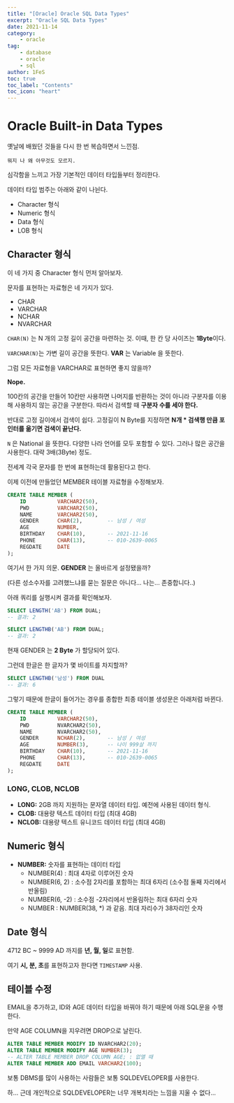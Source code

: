 ```yaml
---
title: "[Oracle] Oracle SQL Data Types"
excerpt: "Oracle SQL Data Types"
date: 2021-11-14
category:
    - oracle
tag:
    - database
    - oracle
    - sql
author: 1FeS
toc: true
toc_label: "Contents"
toc_icon: "heart"
---
```


# Oracle Built-in Data Types

옛날에 배웠던 것들을 다시 한 번 복습하면서 느낀점.

`뭐지 나 왜 아무것도 모르지.`

심각함을 느끼고 가장 기본적인 데이터 타입들부터 정리한다.

데이터 타입 범주는 아래와 같이 나뉜다.

- Character 형식
- Numeric 형식
- Data 형식
- LOB 형식

## Character 형식

이 네 가지 중 Character 형식 먼저 알아보자.

문자를 표현하는 자료형은 네 가지가 있다.

- CHAR
- VARCHAR
- NCHAR
- NVARCHAR

`CHAR(N)` 는 N 개의 고정 길이 공간을 마련하는 것. 이때, 한 칸 당 사이즈는 **1Byte**이다.

`VARCHAR(N)`는 가변 길이 공간을 뜻한다. **VAR** 는 Variable 을 뜻한다.

그럼 모든 자료형을 VARCHAR로 표현하면 좋지 않을까? 

**Nope.**

100칸의 공간을 만들어 10칸만 사용하면 나머지를 반환하는 것이 아니라 구분자를 이용해 사용하지 않는 공간을 구분한다. 따라서 검색할 때 **구분자 수를 세야 한다.**

반대로 고정 길이에서 검색이 쉽다. 고정길이 N Byte를 지정하면 **N개 * 검색행 만큼 포인터를 옮기면 검색이 끝난다.**

`N` 은 National 을 뜻한다. 다양한 나라 언어를 모두 포함할 수 있다. 그러나 많은 공간을 사용한다. 대략 3배(3Byte) 정도.

전세계 각국 문자를 한 번에 표현하는데 활용된다고 한다.

이제 이전에 만들었던 MEMBER 테이블 자료형을 수정해보자.

```sql
CREATE TABLE MEMBER (
    ID          VARCHAR2(50),
    PWD         VARCHAR2(50),
    NAME        VARCHAR2(50),
    GENDER      CHAR(2),        -- 남성 / 여성
    AGE         NUMBER,             
    BIRTHDAY    CHAR(10),       -- 2021-11-16
    PHONE       CHAR(13),       -- 010-2639-0065
    REGDATE     DATE
);
```

여기서 한 가지 의문. **GENDER** 는 올바르게 설정됐을까? 

(다른 성소수자를 고려했느냐를 묻는 질문은 아니다... 나는... 존중합니다..)

아래 쿼리를 실행시켜 결과를 확인해보자.

```SQL
SELECT LENGTH('AB') FROM DUAL;
-- 결과: 2

SELECT LENGTHB('AB') FROM DUAL;
-- 결과: 2
```

현재 GENDER 는 **2 Byte** 가 할당되어 있다.

그런데 한글은 한 글자가 몇 바이트를 차지할까?

```SQL
SELECT LENGTHB('남성') FROM DUAL
-- 결과: 6
```

그렇기 때문에 한글이 들어가는 경우를 종합한 최종 테이블 생성문은 아래처럼 바뀐다.

```SQL
CREATE TABLE MEMBER (
    ID          VARCHAR2(50),
    PWD         NVARCHAR2(50),
    NAME        NVARCHAR2(50),
    GENDER      NCHAR(2),       -- 남성 / 여성
    AGE         NUMBER(3),      -- 나이 999살 까지            
    BIRTHDAY    CHAR(10),       -- 2021-11-16
    PHONE       CHAR(13),       -- 010-2639-0065
    REGDATE     DATE
);
```

### LONG, CLOB, NCLOB

- **LONG:** 2GB 까지 지원하는 문자열 데이터 타입. 예전에 사용된 데이터 형식.
- **CLOB:** 대용량 텍스트 데이터 타입 (최대 4GB)
- **NCLOB:** 대용량 텍스트 유니코드 데이터 타입 (최대 4GB)

## Numeric 형식

- **NUMBER:** 숫자를 표현하는 데이터 타입
  - NUMBER(4) : 최대 4자로 이루어진 숫자
  - NUMBER(6, 2) : 소수점 2자리를 포함하는 최대 6자리 (소수점 둘째 자리에서 반올림)
  - NUMBER(6, -2) : 소수점 -2자리에서 반올림하는 최대 6자리 숫자
  - NUMBER : NUMBER(38, *) 과 같음. 최대 자리수가 38자리인 숫자

## Date 형식

4712 BC ~ 9999 AD 까지를 **년, 월, 일**로 표현함.

여기 **시, 분, 초**를 표현하고자 한다면 `TIMESTAMP` 사용.

## 테이블 수정

EMAIL을 추가하고, ID와 AGE 데이터 타입을 바꿔야 하기 때문에 아래 SQL문을 수행한다.

만약 AGE COLUMN을 지우려면 DROP으로 날린다. 

```SQL
ALTER TABLE MEMBER MODIFY ID NVARCHAR2(20);
ALTER TABLE MEMBER MODIFY AGE NUMBER(3);
-- ALTER TABLE MEMBER DROP COLUMN AGE; : 없앨 때
ALTER TABLE MEMBER ADD EMAIL VARCHAR2(100);
```

보통 DBMS를 많이 사용하는 사람들은 보통 SQLDEVELOPER를 사용한다.

하... 근데 개인적으로 SQLDEVELOPER는 너무 개복치라는 느낌을 지울 수 없다...